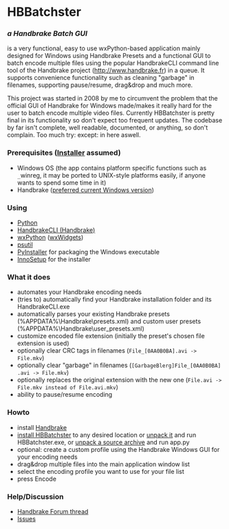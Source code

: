 # HBBatchster #
### _a Handbrake Batch GUI_ ###
is a very functional, easy to use wxPython-based application mainly designed for Windows using Handbrake Presets and a functional GUI to batch encode multiple files using the popular HandbrakeCLI command line tool of the Handbrake project (http://www.handbrake.fr) in a queue. It supports convenience functionality such as cleaning "garbage" in filenames, supporting pause/resume, drag&drop and much more.

This project was started in 2008 by me to circumvent the problem that the official GUI of Handbrake for Windows made/makes it really hard for the user to batch encode multiple video files. Currently HBBatchster is pretty final in its functionality so don't expect too frequent updates. The codebase by far isn't complete, well readable, documented, or anything, so don't complain. Too much try: except: in here aswell.


### Prerequisites ([Installer](http://code.google.com/p/hbbatchster/downloads/list?can=3&q=Type%3DInstaller+&colspec=Filename+Summary+Uploaded+ReleaseDate+Size+DownloadCount) assumed) ###
  * Windows OS (the app contains platform specific functions such as `_`winreg, it may be ported to UNIX-style platforms easily, if anyone wants to spend some time in it)
  * Handbrake ([preferred current Windows version](http://handbrake.fr/downloads.php))

### Using ###
  * [Python](http://www.python.org)
  * [HandbrakeCLI (Handbrake)](http://www.handbrake.fr)
  * [wxPython](http://www.wxpython.org/) ([wxWidgets](http://www.wxwidgets.org/))
  * [psutil](http://code.google.com/p/psutil/)
  * [PyInstaller](http://www.pyinstaller.org/) for packaging the Windows executable
  * [InnoSetup](http://www.jrsoftware.org/isinfo.php) for the installer

### What it does ###
  * automates your Handbrake encoding needs
  * (tries to) automatically find your Handbrake installation folder and its HandbrakeCLI.exe
  * automatically parses your existing Handbrake presets (%APPDATA%\Handbrake\presets.xml) and custom user presets (%APPDATA%\Handbrake\user\_presets.xml)
  * customize encoded file extension (initially the preset's chosen file extension is used)
  * optionally clear CRC tags in filenames (`File_[0AA0B0BA].avi -> File.mkv`)
  * optionally clear "garbage" in filenames (`[GarbageBlerg]File_[0AA0B0BA] .avi -> File.mkv`)
  * optionally replaces the original extension with the new one (`File.avi -> File.mkv instead of File.avi.mkv`)
  * ability to pause/resume encoding

### Howto ###
  * install [Handbrake](http://handbrake.fr/downloads.php)
  * [install HBBatchster](http://code.google.com/p/hbbatchster/downloads/list?can=3&q=Type%3DInstaller+&colspec=Filename+Summary+Uploaded+ReleaseDate+Size+DownloadCount) to any desired location or [unpack it](http://code.google.com/p/hbbatchster/downloads/list?can=3&q=Type%3DArchive+&colspec=Filename+Summary+Uploaded+ReleaseDate+Size+DownloadCount) and run HBBatchster.exe, or [unpack a source archive](http://code.google.com/p/hbbatchster/downloads/list?can=1&q=Type%3DSource&colspec=Filename+Summary+Uploaded+ReleaseDate+Size+DownloadCount) and run app.py
  * optional: create a custom profile using the Handbrake Windows GUI for your encoding needs
  * drag&drop multiple files into the main application window list
  * select the encoding profile you want to use for your file list
  * press Encode

### Help/Discussion ###
  * [Handbrake Forum thread](https://forum.handbrake.fr/viewtopic.php?f=6&t=8306&p=45819)
  * [Issues](http://code.google.com/p/hbbatchster/issues/list)